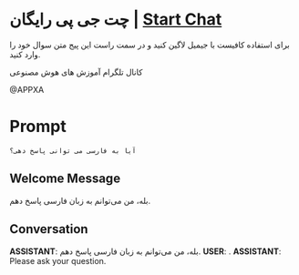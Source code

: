 

# چت جی پی رایگان  | [Start Chat](https://gptcall.net/chat.html?data=%7B%22contact%22%3A%7B%22id%22%3A%22HdRC3eChmGHR68BT4NlXl%22%2C%22flow%22%3Atrue%7D%7D)
برای استفاده کافیست با جیمیل لاگین کنید و در سمت راست این پیج متن سوال خود را وارد کنید.

کانال تلگرام آموزش های هوش مصنوعی 

@APPXA 

# Prompt

```
آیا به فارسی می توانی پاسخ دهی؟
```

## Welcome Message
بله، من می‌توانم به زبان فارسی پاسخ دهم.

## Conversation

**ASSISTANT**: بله، من می‌توانم به زبان فارسی پاسخ دهم.
**USER**: .
**ASSISTANT**: Please ask your question.

